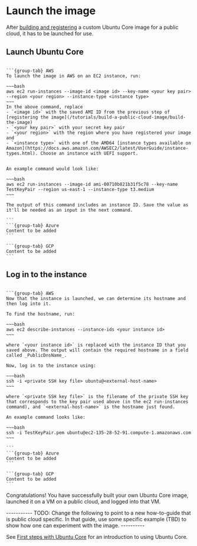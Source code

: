 # Launch the image

After [building and registering](/tutorials/build-a-public-cloud-image/build-the-image) a custom Ubuntu Core image for a public cloud, it has to be launched for use.

## Launch Ubuntu Core

````{tabs}

```{group-tab} AWS
To launch the image in AWS on an EC2 instance, run:

~~~bash
aws ec2 run-instances --image-id <image id> --key-name <your key pair> --region <your region> --instance-type <instance type> 
~~~
In the above command, replace 
- `<image id>` with the saved AMI ID from the previous step of [registering the image](/tutorials/build-a-public-cloud-image/build-the-image)
- `<your key pair>` with your secret key pair 
- `<your region>` with the region where you have registered your image and 
- `<instance type>` with one of the AMD64 [instance types available on Amazon](https://docs.aws.amazon.com/AWSEC2/latest/UserGuide/instance-types.html). Choose an instance with UEFI support. 


An example command would look like:

~~~bash
aws ec2 run-instances --image-id ami-00710b821b31f5c78 --key-name TestKeyPair --region us-east-1 --instance-type t3.medium 
~~~

The output of this command includes an instance ID. Save the value as it'll be needed as an input in the next command.

```
```{group-tab} Azure
Content to be added
```

```{group-tab} GCP
Content to be added
```
````

## Log in to the instance

````{tabs}

```{group-tab} AWS
Now that the instance is launched, we can determine its hostname and then log into it.

To find the hostname, run:

~~~bash
aws ec2 describe-instances --instance-ids <your instance id>
~~~

where `<your instance id>` is replaced with the instance ID that you saved above. The output will contain the required hostname in a field called _PublicDnsName_. 

Now, log in to the instance using:

~~~bash
ssh -i <private SSH key file> ubuntu@<external-host-name>
~~~

where `<private SSH key file>` is the filename of the private SSH key that corresponds to the key pair used above (in the ec2 run-instances command), and `<external-host-name>` is the hostname just found.

An example command looks like:

~~~bash
ssh -i TestKeyPair.pem ubuntu@ec2-135-28-52-91.compute-1.amazonaws.com
~~~

```
```{group-tab} Azure
Content to be added
```

```{group-tab} GCP
Content to be added
```
````

Congratulations! You have successfully built your own Ubuntu Core image, launched it on a VM on a public cloud, and logged into that VM.

----------- TODO: Change the following to point to a new how-to-guide that is public cloud specific. In that guide, use some specific example (TBD) to show how one can experiment with the image. ----------

See [First steps with Ubuntu Core](/how-to-guides/using-ubuntu-core) for an introduction to using Ubuntu Core.

